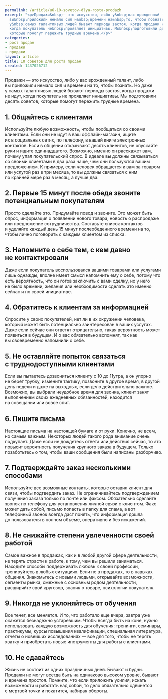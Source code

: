 ```yaml
---
permalink: /article/u6-10-sovetov-dlya-rosta-prodazh
excerpt: "<p>Продажи&nbsp;— это искусство, либо у&nbsp;вас врожденный талант, либо
  вы&nbsp;приложили немало сил и&nbsp;времени на&nbsp;то, чтобы познать. Но&nbsp;даже
  у&nbsp;самых талантливых людей бывают периоды застоя, когда продажи не&nbsp;идут,
  когда покупатель не&nbsp;проявляет инициативы. Мы&nbsp;подготовили десять советов,
  которые помогут пережить трудные времена.</p>"
categories:
- рост продаж
- продажи
- продажи
layout: article
title: 10 советов для роста продаж
created: 1437026712
---
```

<p>Продажи&nbsp;— это искусство, либо у&nbsp;вас врожденный талант, либо вы&nbsp;приложили немало сил и&nbsp;времени на&nbsp;то, чтобы познать. Но&nbsp;даже у&nbsp;самых талантливых людей бывают периоды застоя, когда продажи не&nbsp;идут, когда покупатель не&nbsp;проявляет инициативы. Мы&nbsp;подготовили десять советов, которые помогут пережить трудные времена.</p>
<h2>1. Общайтесь с&nbsp;клиентами</h2>
<p>Используйте любую возможность, чтобы пообщаться со&nbsp;своими клиентами. Если они не&nbsp;идут в&nbsp;ваш оффлайн-магазин, ищите их&nbsp;в&nbsp;социальных сетях, по&nbsp;телефону, в&nbsp;вашей книге электронных контактов. Если в&nbsp;общении отказывают десять клиентов, не&nbsp;опускайте руки и&nbsp;ищите одиннадцатого. Возможно, именно он&nbsp;расскажет вам, почему упал покупательский спрос. В&nbsp;идеале вы&nbsp;должны связываться со&nbsp;своими клиентами в&nbsp;два раза чаще, чем они пользуются вашим предложением. К&nbsp;примеру, если человек обращается к&nbsp;вам за&nbsp;товаром или услугой раз в&nbsp;три месяца, то&nbsp;вы&nbsp;должны связаться с&nbsp;ним по&nbsp;крайней мере раз в&nbsp;месяц, а&nbsp;лучше два. </p>
<h2>2. Первые 15&nbsp;минут после обеда звоните потенциальным покупателям</h2>
<p>Просто сделайте это. Придумайте повод и&nbsp;звоните. Это может быть опрос, информация о&nbsp;появлении нового товара, новость о&nbsp;распродаже или предложение сотрудничества. Составьте список контактов и&nbsp;уделяйте каждый день 15&nbsp;минут послеобеденного времени на&nbsp;то, чтобы лично поговорить с&nbsp;каждым клиентом из&nbsp;списка. </p>
<h2>3. Напомните о&nbsp;себе тем, с&nbsp;кем давно не&nbsp;контактировали</h2>
<p>Даже если покупатель воспользовался вашими товарами или услугами лишь однажды, вполне имеет смысл напомнить ему о&nbsp;себе, потому что есть вероятность, что он&nbsp;готов заключить с&nbsp;вами сделку, но&nbsp;у&nbsp;него не&nbsp;было времени, желания или необходимости сделать это именно сейчас и&nbsp;по&nbsp;своей инициативе.</p>
<h2>4. Обратитесь к&nbsp;клиентам за&nbsp;информацией</h2>
<p>Спросите у&nbsp;своих покупателей, нет&nbsp;ли в&nbsp;их&nbsp;окружении человека, который может быть потенциально заинтересован в&nbsp;ваших услугах. Даже если сейчас они ответят отрицательно, такая вероятность может появиться в&nbsp;будущем. И&nbsp;о&nbsp;вас обязательно вспомнят, так как вы&nbsp;своевременно напомнили о&nbsp;себе.</p>
<h2>5. Не&nbsp;оставляйте попыток связаться с&nbsp;труднодоступными клиентами</h2>
<p>Если вы&nbsp;пытаетесь дозвониться клиенту с&nbsp;10&nbsp;до&nbsp;11утра, а&nbsp;он&nbsp;упорно не&nbsp;берет трубку, измените тактику, позвоните в&nbsp;другое время, в&nbsp;другой день недели и&nbsp;даже на&nbsp;выходных, если дело действительно важное. Возможно, вы&nbsp;выбрали неудобное время для звонка, клиент занят выполнением своих ежедневных обязанностей, находится на&nbsp;совещании или вовсе спит. </p>
<h2>6. Пишите письма</h2>
<p>Настоящие письма на&nbsp;настоящей бумаге и&nbsp;от&nbsp;руки. Конечно, не&nbsp;всем, но&nbsp;самым важным. Некоторых людей такого рода внимание очень подкупает. Даже если не&nbsp;дождетесь ответа или действия сейчас, то&nbsp;это повысит вероятность получения крупного заказа в&nbsp;будущем. Только позаботьтесь о&nbsp;том, чтобы ваши сообщения были написаны разборчиво. </p>
<h2>7. Подтверждайте заказ несколькими способами</h2>
<p>Используйте все возможные контакты, которые оставил клиент для связи, чтобы подтвердить заказ. Не&nbsp;ограничивайтесь подтверждением получения заказа только по&nbsp;почте или факсом. Обязательно сделайте звонок по&nbsp;телефону для установления личной связи с&nbsp;клиентом. Факс может дать собой, письмо попасть в&nbsp;папку для спама, а&nbsp;вот телефонный звонок всегда даст понять, что информация дошла до&nbsp;пользователя в&nbsp;полном объеме, оперативно и&nbsp;без искажений.</p>
<h2>8. Не&nbsp;снижайте степени увлеченности своей работой</h2>
<p>Самое важное в&nbsp;продажах, как и&nbsp;в&nbsp;любой другой сфере деятельности, не&nbsp;терять страсти к&nbsp;работе, к&nbsp;тому, чем вы&nbsp;решили заниматься. Находите способы поддерживать любовь к&nbsp;своей профессии, тренируйтесь в&nbsp;любых ситуациях. Если не&nbsp;в&nbsp;продажах, то&nbsp;в&nbsp;навыках общения. Знакомьтесь с&nbsp;новыми людьми, открывайте возможности, сегменты рынка, смежные с&nbsp;основным родом деятельности, расширяйте свой кругозор, знания о&nbsp;товаре, психологии покупателя.</p>
<h2>9. Никогда не&nbsp;уклоняйтесь от&nbsp;обучения</h2>
<p>Все течет, все меняется. И&nbsp;то, что работало еще вчера, завтра уже окажется безнадежно устаревшим. Чтобы всегда быть на&nbsp;коне, нужно использовать каждую возможность для обучения: тренинги, семинары, практикумы, курсы повышения квалификации, специальная литература, отчеты о&nbsp;новейших исследованиях&nbsp;— все для того, чтобы не&nbsp;терять хватку и&nbsp;приобретать новые инструменты для работы с&nbsp;клиентами.</p>
<h2>10. Не&nbsp;сдавайтесь</h2>
<p>Жизнь не&nbsp;состоит из&nbsp;одних праздничных дней. Бывают и&nbsp;будни. Продажи не&nbsp;могут всегда быть на&nbsp;одинаково высоком уровне, бывают и&nbsp;времена простоя. Помните, что если приложить усилия, искать возможности и&nbsp;работать над собой, то&nbsp;дело обязательно сдвинется с&nbsp;мертвой точки и&nbsp;покатится, набирая обороты. </p>
